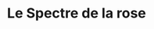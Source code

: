 ---
title: Le Spectre de la rose 
drama-url: "https://en.wikipedia.org/wiki/Le_Spectre_de_la_rose"
brief-introduction: "Grace Robert wrote that Le Specter de la Rose was an immediate success."
img-name: "Spectre de la rose karsavina and nijinsky 1911"
image-url: "https://upload.wikimedia.org/wikipedia/commons/8/85/Spectre_de_la_rose_karsavina_and_nijinsky_1911.jpg"
img-creator: "Unknown"
licence: "Creative Commons Public Domain Mark 1.0 License"

original-work-name: of the same name 
original-work-type: poetry
original-work-year: 
original-work-url: 
writer: "Jean-Louis Vaudoyer"

category: "Dance"   
tags: "1910s, ballet, Neo-Classical, Fantasy"  
synopsis: "Le Spectre de la rose is a short ballet about a young girl who dreams of dancing with the spirit of the rose at the first ball"   
act-brief: |
  The curtain rises on a girl's bedroom. The young girl came into the room in a white hat and ball gown. After the first dance, she went home. She was holding a rose as a memento of the evening. She sank back into a chair and fell asleep. The rose dropped from her fingertips to the floor. You can see the spirit of the rose outside. He walked to the floor and approached the little girl. Still asleep, she got up and danced with him. He led her back to the chair, kissed her, and dived out of the window into the night. The young girl woke up. She picked up the fallen rose and kissed it. The curtain falls.    

transition: |
  Diaghilev thought Spectre a trifle not worth notice, but the little ballet became one of the most loved productions of the Ballets Russes.     
  Let's turn our attention back to the very first and most famous performance...    
performance-date: "19 April 1911"   
performance-country: "Monaco"  
performance-city: "Monte Carlo"  
performance-venue: "Théâtre de Monte-Carlo"  
director: "Sergei Diaghilev"
directer-img-url: "https://upload.wikimedia.org/wikipedia/commons/3/3e/Dyagilev_SP.jpg"
directer-img-licence: "Creative Commons Public Domain Mark 1.0 License"
scriptwriter:  "Michel Fokine (choreographer), Jean-Louis Vaudoyer(Libretto), Léon Bakst(sets and costumes)"

references: "wikipedia.org. 2021. Le_Spectre_de_la_rose - Wikipedia. [online] Available at: <https://en.wikipedia.org/wiki/Le_Spectre_de_la_rose> [Accessed 19 December 2021]."

music1: "Le Spectre de la rose - Ballets Russes"
music1-url: "https://www.youtube.com/watch?v=64Cq9RvTPYU"

music2: "Le spectre de la rose - Manuel Legris and Claude de Vulpian"
music2-url: "https://www.youtube.com/watch?v=DBm8Kcr9FrQ"

music3: "Joyce DiDonato - Berlioz - Les nuits d'été - Le spectre de la rose"
music3-url: "https://www.youtube.com/watch?v=AF8mds4VULE"

layout: exhibit
---